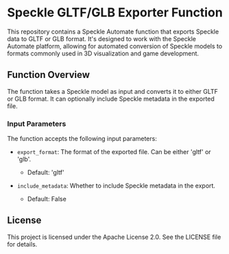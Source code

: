 # Speckle GLTF/GLB Exporter Function

This repository contains a Speckle Automate function that exports Speckle data to GLTF or GLB format. It's designed to
work with the Speckle Automate platform, allowing for automated conversion of Speckle models to formats commonly used in
3D visualization and game development.

## Function Overview

The function takes a Speckle model as input and converts it to either GLTF or GLB format. It can optionally include
Speckle metadata in the exported file.

### Input Parameters

The function accepts the following input parameters:

- `export_format`: The format of the exported file. Can be either 'gltf' or 'glb'.

    - Default: 'gltf'


- `include_metadata`: Whether to include Speckle metadata in the export.

    - Default: False

## License

This project is licensed under the Apache License 2.0. See the LICENSE file for details.